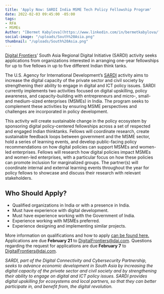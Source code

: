 ```yaml
---
title: 'Apply Now: SARDI India MSME Tech Policy Fellowship Program'
date: 2022-02-03 09:45:00 -05:00
tags:
- RFA
- MSMEs
Author: "[Bermet Kabylova](https://www.linkedin.com/in/bermetkabylova/?originalSubdomain=kg)"
social-image: "/uploads/South%20Asia.png"
thumbnail: "/uploads/South%20Asia.png"
---
```


[Digital Frontiers](https://www.dai.com/our-work/projects/worldwide-digital-frontiers-df)’ South Asia Regional Digital Initiative (SARDI) activity seeks applications from organizations interested in arranging one-year fellowships for up to five fellows in up to five different Indian think tanks. 

<!--more-->

The U.S. Agency for International Development’s [SARDI](https://www.usaid.gov/digital-development/sardi-factsheet) activity aims to increase the digital capacity of the private sector and civil society by strengthening their ability to engage in digital and ICT policy issues. SARDI currently implements two activities focused on digital upskilling, policy awareness, and capacity-building with entrepreneurs and micro-, small- and medium-sized enterprises (MSMEs) in India. The program seeks to complement these activities by ensuring MSME perspectives and challenges are incorporated in policy development.

This activity will create sustainable change in the policy ecosystem by sponsoring digital policy-centered fellowships across a set of respected and engaged Indian thinktanks. Fellows will coordinate research, create sustainable feedback loops between government and the MSME sector, hold a series of learning events, and develop public-facing policy recommendations on how digital policies can support MSMEs and women-led enterprises. Fellows will research how digital policies impact MSMEs and women-led enterprises, with a particular focus on how these policies can promote inclusion for marginalized groups. The partner(s) will coordinate internal and external learning events throughout the year for policy fellows to showcase and discuss their research with relevant stakeholders.

## Who Should Apply?

* Qualified organizations in India or with a presence in India.
* Must have experience with digital development.
* Must have experience working with the Government of India.
* Experience working with MSMEs preferred.
* Experience designing and implementing similar projects.

More information on qualifications and how to apply [can be found here.](/uploads/Digital%20Frontiers%20RFA%202022-05-SARDI-Fellowship-1ecbb7.pdf) Applications are due **February 21** to [DigitalFrontiers@dai.com](mailto:DigitalFrontiers@dai.com). Questions regarding the request for applications are due **February 7** to [DigitalFrontiers@dai.com](mailto:DigitalFrontiers@dai.com). 

*SARDI, part of the Digital Connectivity and Cybersecurity Partnership, seeks to advance economic development in South Asia by increasing the digital capacity of the private sector and civil society and by strengthening their ability to engage on digital and ICT policy issues. SARDI provides digital upskilling for ecosystems and local partners, so that they can better participate in, and benefit from, the digital revolution.*